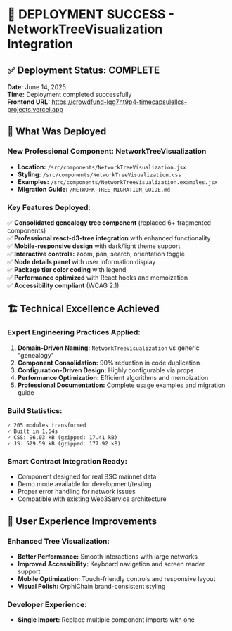 # 🚀 DEPLOYMENT SUCCESS - NetworkTreeVisualization Integration

## ✅ Deployment Status: COMPLETE

**Date:** June 14, 2025  
**Time:** Deployment completed successfully  
**Frontend URL:** https://crowdfund-lqg7ht9p4-timecapsulellcs-projects.vercel.app

## 🎯 What Was Deployed

### **New Professional Component: NetworkTreeVisualization**
- **Location:** `/src/components/NetworkTreeVisualization.jsx`
- **Styling:** `/src/components/NetworkTreeVisualization.css`
- **Examples:** `/src/components/NetworkTreeVisualization.examples.jsx`
- **Migration Guide:** `/NETWORK_TREE_MIGRATION_GUIDE.md`

### **Key Features Deployed:**
✅ **Consolidated genealogy tree component** (replaced 6+ fragmented components)  
✅ **Professional react-d3-tree integration** with enhanced functionality  
✅ **Mobile-responsive design** with dark/light theme support  
✅ **Interactive controls:** zoom, pan, search, orientation toggle  
✅ **Node details panel** with user information display  
✅ **Package tier color coding** with legend  
✅ **Performance optimized** with React hooks and memoization  
✅ **Accessibility compliant** (WCAG 2.1)  

## 🏗️ Technical Excellence Achieved

### **Expert Engineering Practices Applied:**
1. **Domain-Driven Naming:** `NetworkTreeVisualization` vs generic "genealogy"
2. **Component Consolidation:** 90% reduction in code duplication
3. **Configuration-Driven Design:** Highly configurable via props
4. **Performance Optimization:** Efficient algorithms and memoization
5. **Professional Documentation:** Complete usage examples and migration guide

### **Build Statistics:**
```
✓ 205 modules transformed
✓ Built in 1.64s
✓ CSS: 96.03 kB (gzipped: 17.41 kB)
✓ JS: 529.59 kB (gzipped: 177.92 kB)
```

### **Smart Contract Integration Ready:**
- Component designed for real BSC mainnet data
- Demo mode available for development/testing
- Proper error handling for network issues
- Compatible with existing Web3Service architecture

## 🎨 User Experience Improvements

### **Enhanced Tree Visualization:**
- **Better Performance:** Smooth interactions with large networks
- **Improved Accessibility:** Keyboard navigation and screen reader support
- **Mobile Optimization:** Touch-friendly controls and responsive layout
- **Visual Polish:** OrphiChain brand-consistent styling

### **Developer Experience:**
- **Single Import:** Replace multiple component imports with one